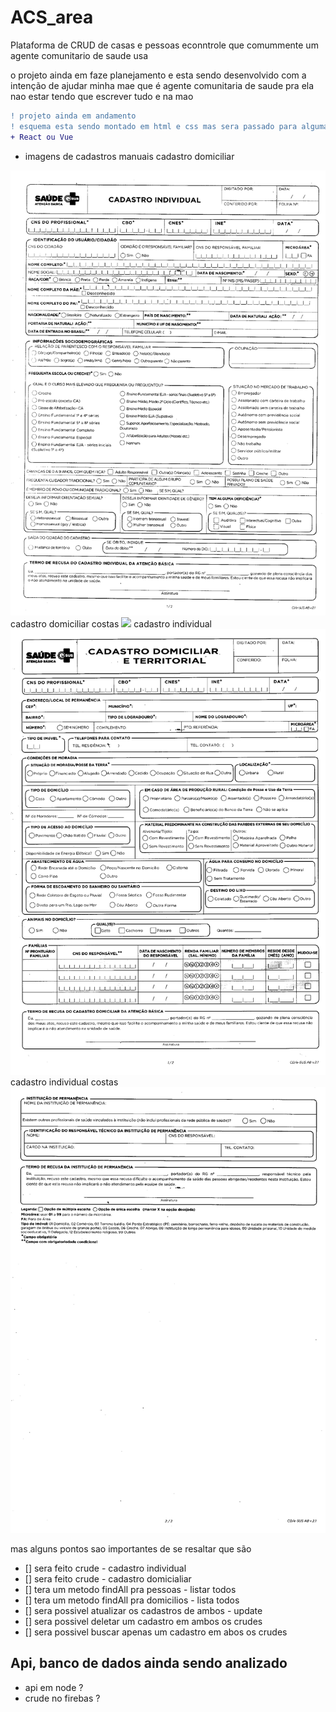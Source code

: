 # ACS_area
Plataforma de CRUD de casas e pessoas econntrole que comummente um agente comunitario de saude usa


o projeto ainda em faze planejamento 
e esta sendo desenvolvido com a intenção de ajudar minha mae que é agente comunitaria de saude pra ela nao estar tendo que escrever tudo e na mao

```diff
! projeto ainda em andamento
! esquema esta sendo montado em html e css mas sera passado para alguma lib
+ React ou Vue
```

- imagens de cadastros manuais
cadastro domiciliar
<img src="./img/individual-1.png">
cadastro domiciliar costas
<img src="./img/individual-2.png">
cadastro individual
<img src="./img/domiciliar-1.png">
cadastro individual costas
<img src="./img/domiciliar-2.png">

mas alguns pontos sao importantes de se resaltar que são
- [] sera feito crude - cadastro individual
- [] sera feito crude - cadastro domicialiar
- [] tera um metodo findAll pra pessoas - listar todos
- [] tera um metodo findAll pra domicilios - lista todos
- [] sera possivel atualizar os cadastros de ambos - update
- [] sera possivel deletar um cadastro em ambos os crudes
- [] sera possivel buscar apenas um cadastro em abos os crudes

## Api, banco de dados ainda sendo analizado 

- api em node ? 
- crude no firebas ?

